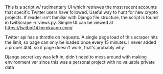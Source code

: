 This is a script w/ rudimentary UI which retrieves the most recent accounts that specific Twitter users have followed. Useful way to hunt for new crypto projects. If reader isn't familiar with Django file structure, the script is found in twitScrape -> views.py. Simple UI can be viewed at https://twitbot14.herokuapp.com/

Twitter api has a throttle on requests. A single page load of this scraper hits the limit, so page can only be loaded once every 15 minutes. I never added a proper 404, so if page doesn't work, that's probably why

Django secret key was left in, didn't need to mess around with making environment var since this was a personal project with no valuable private data
